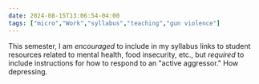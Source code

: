 ```yaml
---
date: 2024-08-15T13:06:54-04:00
tags: ["micro","Work","syllabus","teaching","gun violence"]
---
```

This semester, I am *encouraged* to include in my syllabus links to student resources related to mental health, food insecurity, etc., but *required* to include instructions for how to respond to an "active aggressor." How depressing.